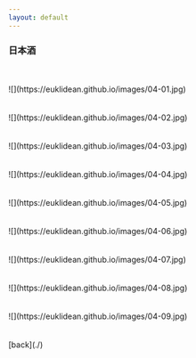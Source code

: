 ```yaml
---
layout: default
---
```


### 日本酒
<BR>
<BR>
![](https://euklidean.github.io/images/04-01.jpg)
<BR>
<BR>
<BR>
![](https://euklidean.github.io/images/04-02.jpg)
<BR>
<BR>
<BR>
![](https://euklidean.github.io/images/04-03.jpg)
<BR>
<BR>
<BR>
![](https://euklidean.github.io/images/04-04.jpg)
<BR>
<BR>
<BR>
![](https://euklidean.github.io/images/04-05.jpg)
<BR>
<BR>
<BR>
![](https://euklidean.github.io/images/04-06.jpg)
<BR>
<BR>
<BR>
![](https://euklidean.github.io/images/04-07.jpg)
<BR>
<BR>
<BR>
![](https://euklidean.github.io/images/04-08.jpg)
<BR>
<BR>
<BR>
![](https://euklidean.github.io/images/04-09.jpg)
<BR>
<BR>
<BR>
[back](./)
